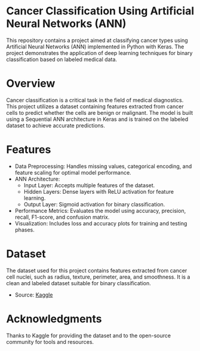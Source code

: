 # Cancer Classification Using Artificial Neural Networks (ANN)
This repository contains a project aimed at classifying cancer types using Artificial Neural Networks (ANN) implemented in Python with Keras. The project demonstrates the application of deep learning techniques for binary classification based on labeled medical data.
# Overview
Cancer classification is a critical task in the field of medical diagnostics. This project utilizes a dataset containing features extracted from cancer cells to predict whether the cells are benign or malignant. The model is built using a Sequential ANN architecture in Keras and is trained on the labeled dataset to achieve accurate predictions.
# Features
  * Data Preprocessing: Handles missing values, categorical encoding, and feature scaling for optimal model performance.
  * ANN Architecture:
    * Input Layer: Accepts multiple features of the dataset.
    * Hidden Layers: Dense layers with ReLU activation for feature learning.
    * Output Layer: Sigmoid activation for binary classification.
  * Performance Metrics: Evaluates the model using accuracy, precision, recall, F1-score, and confusion matrix.
  * Visualization: Includes loss and accuracy plots for training and testing phases.
# Dataset
The dataset used for this project contains features extracted from cancer cell nuclei, such as radius, texture, perimeter, area, and smoothness. It is a clean and labeled dataset suitable for binary classification.
* Source: [Kaggle](https://www.kaggle.com/)
# Acknowledgments
Thanks to Kaggle for providing the dataset and to the open-source community for tools and resources.
